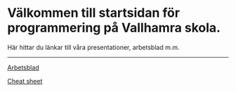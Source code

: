 # Välkommen till startsidan för programmering på Vallhamra skola.
Här hittar du länkar till våra presentationer, arbetsblad m.m.

---

[Arbetsblad](/worksheet.html)

[Cheat sheet](/cheat-sheet.html)
